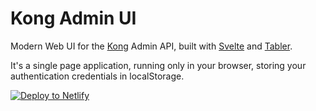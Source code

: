 # Kong Admin UI

Modern Web UI for the [Kong](https://github.com/kong/kong) Admin API, built with [Svelte](https://github.com/sveltejs/svelte) and [Tabler](https://github.com/tabler/tabler).

It's a single page application, running only in your browser, storing your authentication credentials in localStorage.

<a href="https://app.netlify.com/start/deploy?repository=https://github.com/enstyled/king-kong">
  <img src="https://www.netlify.com/img/deploy/button.svg" title="Deploy to Netlify">
</a>
